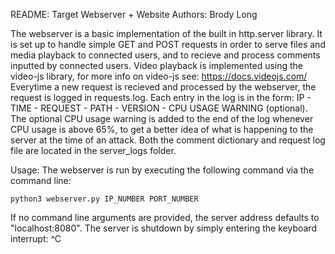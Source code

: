 README: Target Webserver + Website
Authors: Brody Long

The webserver is a basic implementation of the built in http.server library. It is set up to handle simple GET and POST requests
in order to serve files and media playback to connected users, and to recieve and process comments inputted by connected users.
Video playback is implemented using the video-js library, for more info on video-js see: https://docs.videojs.com/
Everytime a new request is recieved and processed by the webserver, the request is logged in requests.log. Each entry in the log
is in the form: IP - TIME - REQUEST - PATH - VERSION - CPU USAGE WARNING (optional). The optional CPU usage warning is added to
the end of the log whenever CPU usage is above 65%, to get a better idea of what is happening to the server at the time of an 
attack. Both the comment dictionary and request log file are located in the server_logs folder.

Usage: The webserver is run by executing the following command via the command line:
	
	python3 webserver.py IP_NUMBER PORT_NUMBER

If no command line arguments are provided, the server address defaults to "localhost:8080".
The server is shutdown by simply entering the keyboard interrupt: ^C